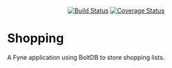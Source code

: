 <p align="center">
  <a href="https://github.com/Bluebugs/shopping/actions"><img src="https://github.com/Bluebugs/shopping/workflows/Platform%20Tests/badge.svg" alt="Build Status" /></a>
  <a href='https://coveralls.io/github/Bluebugs/shopping?branch=main'><img src='https://coveralls.io/repos/github/Bluebugs/shopping/badge.svg?branch=main' alt='Coverage Status' /></a>
</p>

# Shopping
A Fyne application using BoltDB to store shopping lists.
